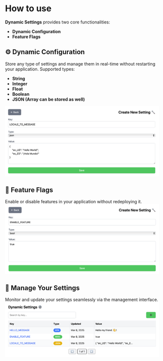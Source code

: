 # How to use

**Dynamic Settings** provides two core functionalities:

- **Dynamic Configuration**
- **Feature Flags**

## ⚙️ Dynamic Configuration

Store any type of settings and manage them in real-time without restarting your application.
Supported types:

- **String**
- **Integer**
- **Float**
- **Boolean**
- **JSON (Array can be stored as well)**


![Create setting screen](images/create-setting-screen.png)


## 🚩️ Feature Flags

Enable or disable features in your application without redeploying it.
![Create feature flag screen](images/create-ff-screen.png)


## 🔧 Manage Your Settings

Monitor and update your settings seamlessly via the management interface.
![settings-screen.png](images/settings-screen.png)